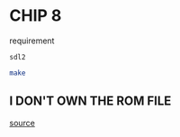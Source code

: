 # CHIP 8


requirement
```
sdl2
```


```bash
make
```


## I DON'T OWN THE ROM FILE
[source](https://github.com/JamesGriffin/CHIP-8-Emulator)
